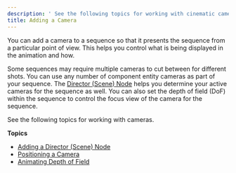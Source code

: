 ```yaml
---
description: ' See the following topics for working with cinematic cameras in Open 3D Engine. '
title: Adding a Camera
---
```


You can add a camera to a sequence so that it presents the sequence from a particular point of view\. This helps you control what is being displayed in the animation and how\.

Some sequences may require multiple cameras to cut between for different shots\. You can use any number of component entity cameras as part of your sequence\. The [Director \(Scene\) Node](/docs/user-guide/features/visualization/cinematics/track-view/nodes-director.md) helps you determine your active cameras for the sequence as well\. You can also set the depth of field \(DoF\) within the sequence to control the focus view of the camera for the sequence\.

See the following topics for working with cameras\.

**Topics**
+ [Adding a Director \(Scene\) Node](/docs/user-guide/features/visualization/cinematics/adding-a-director-scene-node.md)
+ [Positioning a Camera](/docs/user-guide/features/visualization/cinematics/cameras-positioning-blending.md)
+ [Animating Depth of Field](/docs/user-guide/features/visualization/cinematics/cameras-focus.md)